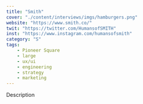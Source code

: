 ```yaml
---
title: "Smith"
cover: "./content/interviews/imgs/hamburgers.png"
website: "https://www.smith.co/"
twit: "https://twitter.com/HumansofSMITH"
inst: "https://www.instagram.com/humansofsmith"
category: "S"
tags:
    - Pioneer Square
    - large
    - ux/ui
    - engineering
    - strategy
    - marketing
---
```


Description
